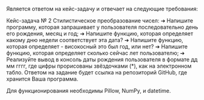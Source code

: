Является ответом на  кейс-задачу и отвечает на следующие требования:
	
Кейс-задача № 2	
Стилистическое преобразование чисел:
➔	Напишите программу, которая запрашивает у пользователя последовательно день его рождения, месяц и год;
➔	Напишите функцию, которая определяет какому дню недели соответствует эта дата?
➔	Напишите функцию, которая определяет - високосный это был год, или нет?
➔	Напишите функцию, которая определяет сколько сейчас лет пользователю;
➔	Реализуйте вывод в консоль даты рождения пользователя в формате дд мм гггг, где цифры прорисованы звёздочками (*), как на электронном табло.
Ответом на задание будет ссылка на репозиторий GitHub, где хранится Ваша программа.

Для функционирования необходимы Pillow, NumPy, и datetime.
